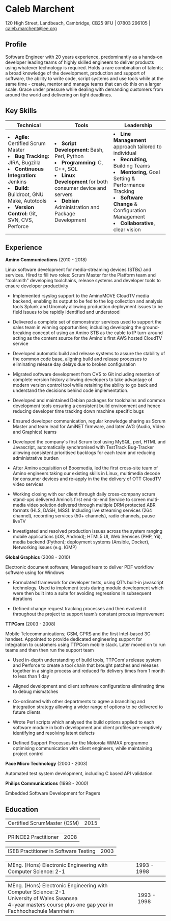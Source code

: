 Caleb Marchent
==

120 High Street, Landbeach, Cambridge, CB25 9FU | 07803 296105 | caleb.marchent@iee.org


Profile
--

Software Engineer with 20 years experience, predominantly as a hands-on developer leading teams of highly skilled engineers to deliver products using whatever technology is required. Holds a rare combination of talents; a broad knowledge of the development, production and support of software, the ability to write code, script systems and use tools while at the same time - create, mentor and manage teams that can do this on a larger scale. Grace under pressure while dealing with demanding customers from around the world and delivering on tight deadlines.



Key Skills
--

|  Technical |  Tools |  Leadership |  
| ------------- | ------------- | ----- |
| <li> **Agile:** Certified Scrum Master <br /><li> **Bug Tracking:** JIRA, Bugzilla <br /><li> **Continuous Integration:** Jenkins <br /><li> **Build:** Buildroot, GNU Make, Autotools <br /><li> **Version Control:** Git, SVN, CVS, Perforce <br /> | <li> **Script Development:** Bash, Perl, Python <br /><li> **Programming:** C, C++, SQL <br /><li> **Linux Development** for both consumer device and servers <br /><li> **Debian** Administration and Package Development <br /> | <li> **Line Management** approach tailored to individual <br /><li> **Recruiting,** Building Teams <br /><li> **Mentoring,** Goal Setting & Performance Tracking <br /><li> **Software Change** & Configuration Management <br /><li> **Collaborative**, clear vision <br /> | 

 


Experience
--


**Amino Communications** (2010 - 2018)
</table>


Linux software development for media-streaming devices (STBs) and services. Hired to fill two roles: Scrum Master for the Platform team and "toolsmith" developing toolchains, release systems and developer tools to ensure developer productivity



* Implemented rsyslog support to the AminoMOVE CloudTV media backend, enabling its output to be fed to the log collection and analysis tools Splunk and Unomaly allowing production deployment issues to be field issues to be rapidly identified and understood

* Delivered a complete set of demonstrator services used to support the sales team in winning opportunities; including developing the ground-breaking concept of using an Amino STB as the cable to IP turn-around acting as the content source for the Amino's first AWS hosted CloudTV service

* Developed automatic build and release systems to assure the stability of the common code base, aligning build and release processes to eliminating release day delays due to broken configuration

* Migrated software development from CVS to Git including retention of complete version history allowing developers to take advantage of modern version control tool while retaining the ability to go back and understand the decisions behind code implementation.

* Developed and maintained Debian packages for toolchains and common development tools ensuring a consistent build environment and hence reducing developer time tracking down machine specific bugs

* Ensured developer communication, regular knowledge sharing as Scrum Master and team lead for AmiNET firmware, and later AVG (Audio, Video and Graphics) teams

* Developed the company's first Scrum tool using MySQL, perl, HTML and Javascript, automatically synchronised with TestTrack Bug-Tracker allowing consistent prioritised backlogs for each team and reducing administrative burden

* After Amino acquisition of Booxmedia, led the first cross-site team of Amino engineers taking our existing skills in Linux, multimedia decode for consumer devices and re-apply in the the delivery of OTT CloudTV video services 

* Working closing with our client through daily cross-company scrum stand-ups delivered Amino’s first end-to-end Service to screen multi-media video solution delivered through multiple DRM protected ABR formats (HLS, DASH, MSS). Including live streaming services (264 channel), recording services (50+ channels), radio channels, pause liveTV

* Investigated and resolved production issues across the system ranging mobile applications (iOS, Android); HTML5 UI, Web Services (PHP, Yii), media backend (Python); deployment systems (Ansible, Docker), Networking issues (e.g. IGMP)



**Global Graphics** (2008 - 2010)
</table>


Electronic document software; Managed team to deliver PDF workflow software using for Windows



* Formulated framework for developer tests, using QT’s built-in javascript technology. Used to implement tests during module development which were then built into a suite for avoiding regressions in subsequent iterations

* Defined change request tracking processes and then evolved it throughout the project to support team’s constant process improvement



**TTPCom** (2003 - 2008)
</table>


Mobile Telecommunications; GSM, GPRS and the first Intel-based 3G handset. Appointed to provide dedicated engineering support for integration to customers using TTPCom mobile stack. Later moved on to run teams and then then run the support team



* Used in-depth understanding of build tools, TTPCom's release system and Perforce to create a tool chain that brought patches and releases together in a single process and reduced fix delivery times from 1 month to less than 1 day

* Aligned development and client software configurations eliminating time to debug mismatches

* Co-ordinated with other departments to agree a branching and integration strategy allowing a wider range of options to be delivered to future clients

* Wrote Perl scripts which analysed the build options applied to each software module in both development and client profiles pre-emptively identifying and resolving latent defects

* Defined Support Processes for the Motorola WiMAX programme optimising communication with client engineers, while maintaining project control



**Pace Micro Technology** (2000 - 2003)
</table>


Automated test system development, including C based API validation





**Philips Communications** (1998 - 2000)
</table>


Embedded Software Development for Pagers





Education
--

<table>
    <tr><td>Certified ScrumMaster (CSM)<td class="date">2015</td>
</table>

<table>
    <tr><td>PRINCE2 Practitioner<td class="date">2008</td>
</table>

<table>
    <tr><td>ISEB Practitioner in Software Testing<td class="date">2003</td>
</table>

<table>
    <tr><td>MEng. (Hons) Electronic Engineering with Computer Science: 2-1<td class="date">1993 - 1998</td>
</table>

<table>
    <tr>
        <td>
MEng. (Hons) Electronic Engineering with Computer Science: 2-1 <br>
University of Wales Swansea <br>
4-year masters course plus one gap year in Fachhochschule Mannheim
        <td class="date">
        1993 - 1998</td>
    </tr>
</table>
</body>